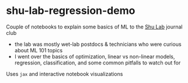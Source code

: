 # shu-lab-regression-demo
Couple of notebooks to explain some basics of ML to the [Shu Lab](https://www.jianshulab.org/) journal club
- the lab was mostly wet-lab postdocs & technicians who were curious about ML 101 topics
- I went over the basics of optimization, linear vs non-linear models, regression, classification, and some common pitfalls to watch out for

Uses `jax` and interactive notebook visualizations

